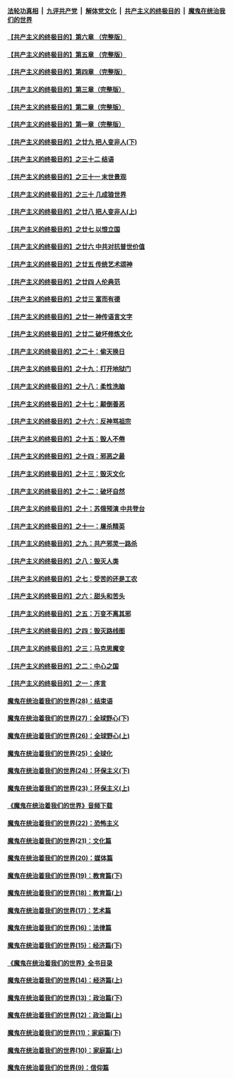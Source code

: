 

####  [法轮功真相](../../../../basic/blob/master/README.md?t=04230331) &nbsp;|&nbsp; [九评共产党](../../../../9ping.md/blob/master/README.md?t=04230331) &nbsp;|&nbsp; [解体党文化](../../../../jtdwh.md/blob/master/README.md?t=04230331)  &nbsp;|&nbsp; [共产主义的终极目的](../../../../gczydzjmd.md/blob/master/README.md?t=04230331) &nbsp;|&nbsp; [魔鬼在统治我们的世界](../../../../mgztzwmdsj.md/blob/master/README.md?t=04230331) 

#### [【共产主义的终极目的】第六章 （完整版）](../pages/nsc422/n11428913.md?t=04230331) 

#### [【共产主义的终极目的】第五章 （完整版）](../pages/nsc422/n11428912.md?t=04230331) 

#### [【共产主义的终极目的】第四章 （完整版）](../pages/nsc422/n11428907.md?t=04230331) 

#### [【共产主义的终极目的】第三章（完整版）](../pages/nsc422/n11428848.md?t=04230331) 

#### [【共产主义的终极目的】第二章（完整版）](../pages/nsc422/n11428831.md?t=04230331) 

#### [【共产主义的终极目的】第一章（完整版）](../pages/nsc422/n11417651.md?t=04230331) 

#### [【共产主义的终极目的】之廿九 把人变非人(下)](../pages/nsc422/n11344140.md?t=04230331) 

#### [【共产主义的终极目的】之三十二 结语](../pages/nsc422/n11360535.md?t=04230331) 

#### [【共产主义的终极目的】之三十一 末世景观](../pages/nsc422/n11351129.md?t=04230331) 

#### [【共产主义的终极目的】之三十 几成狼世界](../pages/nsc422/n11348280.md?t=04230331) 

#### [【共产主义的终极目的】之廿八 把人变非人(上)](../pages/nsc422/n11340492.md?t=04230331) 

#### [【共产主义的终极目的】之廿七 以恨立国](../pages/nsc422/n11336944.md?t=04230331) 

#### [【共产主义的终极目的】之廿六 中共对抗普世价值](../pages/nsc422/n11324785.md?t=04230331) 

#### [【共产主义的终极目的】之廿五 传统艺术颂神](../pages/nsc422/n11296396.md?t=04230331) 

#### [【共产主义的终极目的】之廿四 人伦典范](../pages/nsc422/n11296397.md?t=04230331) 

#### [【共产主义的终极目的】之廿三 富而有德](../pages/nsc422/n11283598.md?t=04230331) 

#### [【共产主义的终极目的】之廿一 神传语言文字](../pages/nsc422/n11263265.md?t=04230331) 

#### [【共产主义的终极目的】之廿二 破坏修炼文化](../pages/nsc422/n11245728.md?t=04230331) 

#### [【共产主义的终极目的】之二十：偷天换日](../pages/nsc422/n11238846.md?t=04230331) 

#### [【共产主义的终极目的】之十九：打开地狱门](../pages/nsc422/n11206376.md?t=04230331) 

#### [【共产主义的终极目的】之十八：柔性洗脑](../pages/nsc422/n11199994.md?t=04230331) 

#### [【共产主义的终极目的】之十七：颠倒善恶](../pages/nsc422/n11179782.md?t=04230331) 

#### [【共产主义的终极目的】之十六：反神骂祖宗](../pages/nsc422/n11166798.md?t=04230331) 

#### [【共产主义的终极目的】之十五：毁人不倦](../pages/nsc422/n11166792.md?t=04230331) 

#### [【共产主义的终极目的】之十四：邪恶之最](../pages/nsc422/n11150249.md?t=04230331) 

#### [【共产主义的终极目的】之十三：毁灭文化](../pages/nsc422/n11135227.md?t=04230331) 

#### [【共产主义的终极目的】之十二：破坏自然](../pages/nsc422/n11135214.md?t=04230331) 

#### [【共产主义的终极目的】之十：苏俄预演 中共登台](../pages/nsc422/n11118424.md?t=04230331) 

#### [【共产主义的终极目的】之十一：屠杀精英](../pages/nsc422/n11118442.md?t=04230331) 

#### [【共产主义的终极目的】之九：共产邪灵一路杀](../pages/nsc422/n11114139.md?t=04230331) 

#### [【共产主义的终极目的】之八：毁灭人类](../pages/nsc422/n11108503.md?t=04230331) 

#### [【共产主义的终极目的】之七：受苦的还是工农](../pages/nsc422/n11101809.md?t=04230331) 

#### [【共产主义的终极目的】之六：甜头和苦头](../pages/nsc422/n11096971.md?t=04230331) 

#### [【共产主义的终极目的】之五：万变不离其邪](../pages/nsc422/n11091285.md?t=04230331) 

#### [【共产主义的终极目的】之四：毁灭路线图](../pages/nsc422/n11086284.md?t=04230331) 

#### [【共产主义的终极目的】之三：马克思魔变](../pages/nsc422/n11061941.md?t=04230331) 

#### [【共产主义的终极目的】之二：中心之国](../pages/nsc422/n11047728.md?t=04230331) 

#### [【共产主义的终极目的】之一：序言](../pages/nsc422/n11086077.md?t=04230331) 

#### [魔鬼在统治着我们的世界(28)：结束语](../pages/nsc422/n10936246.md?t=04230331) 

#### [魔鬼在统治着我们的世界(27)：全球野心(下)](../pages/nsc422/n10928319.md?t=04230331) 

#### [魔鬼在统治着我们的世界(26)：全球野心(上)](../pages/nsc422/n10900318.md?t=04230331) 

#### [魔鬼在统治着我们的世界(25)：全球化](../pages/nsc422/n10788205.md?t=04230331) 

#### [魔鬼在统治着我们的世界(24)：环保主义(下)](../pages/nsc422/n10695307.md?t=04230331) 

#### [魔鬼在统治着我们的世界(23)：环保主义(上)](../pages/nsc422/n10688613.md?t=04230331) 

#### [《魔鬼在统治着我们的世界》音频下载](../pages/nsc422/n10635553.md?t=04230331) 

#### [魔鬼在统治着我们的世界(22)：恐怖主义](../pages/nsc422/n10614727.md?t=04230331) 

#### [魔鬼在统治着我们的世界(21)：文化篇](../pages/nsc422/n10597706.md?t=04230331) 

#### [魔鬼在统治着我们的世界(20)：媒体篇](../pages/nsc422/n10586579.md?t=04230331) 

#### [魔鬼在统治着我们的世界(19)：教育篇(下)](../pages/nsc422/n10564808.md?t=04230331) 

#### [魔鬼在统治着我们的世界(18)：教育篇(上)](../pages/nsc422/n10526970.md?t=04230331) 

#### [魔鬼在统治着我们的世界(17)：艺术篇](../pages/nsc422/n10499093.md?t=04230331) 

#### [魔鬼在统治着我们的世界(16)：法律篇](../pages/nsc422/n10485969.md?t=04230331) 

#### [魔鬼在统治着我们的世界(15)：经济篇(下)](../pages/nsc422/n10469975.md?t=04230331) 

#### [《魔鬼在统治着我们的世界》全书目录](../pages/nsc422/n10464261.md?t=04230331) 

#### [魔鬼在统治着我们的世界(14)：经济篇(上)](../pages/nsc422/n10457370.md?t=04230331) 

#### [魔鬼在统治着我们的世界(13)：政治篇(下)](../pages/nsc422/n10448270.md?t=04230331) 

#### [魔鬼在统治着我们的世界(12)：政治篇(上)](../pages/nsc422/n10444576.md?t=04230331) 

#### [魔鬼在统治着我们的世界(11)：家庭篇(下)](../pages/nsc422/n10440961.md?t=04230331) 

#### [魔鬼在统治着我们的世界(10)：家庭篇(上)](../pages/nsc422/n10435448.md?t=04230331) 

#### [魔鬼在统治着我们的世界(9)：信仰篇](../pages/nsc422/n10432159.md?t=04230331) 

